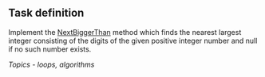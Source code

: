 ## Task definition ##

Implement the [NextBiggerThan](NextBiggerTask/NumberExtension.cs#L17) method which finds the nearest largest integer consisting of the digits of the given positive integer number and null if no such number exists.

*Topics - loops, algorithms*
